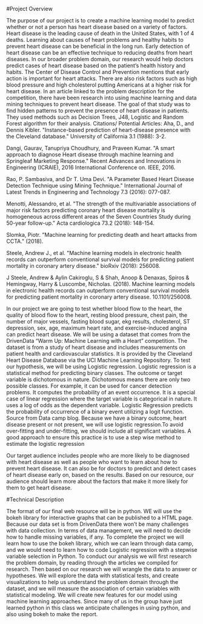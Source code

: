 #Project Overview

The purpose of our project is to create a machine learning model to predict whether or not a person has heart disease based on a variety of factors. Heart disease is the leading cause of death in the United States, with 1 of 4 deaths. Learning about causes of heart problems and healthy habits to prevent heart disease can be beneficial in the long run. Early detection of heart disease can be an effective technique to reducing deaths from heart diseases.
In our broader problem domain, our research would help doctors predict cases of heart disease based on the patient’s health history and habits. The Center of Disease Control and Prevention mentions that early action is important for heart attacks. There are also risk factors such as high blood pressure and high cholesterol putting Americans at a higher risk for heart disease. In an article linked to the problem description for the competition, there have been research into using machine learning and data mining techniques to prevent heart disease. The goal of that study was to find hidden patterns to prevent the presence of heart disease in patients. They used methods such as Decision Trees, J48, Logistic and Random Forest algorithm for their analysis.
Citations/ Potential Articles:
Aha, D., and Dennis Kibler. "Instance-based prediction of heart-disease presence with the Cleveland database." University of California 3.1 (1988): 3-2.

Dangi, Gaurav, Tanupriya Choudhury, and Praveen Kumar. "A smart approach to diagnose Heart disease through machine learning and Springleaf Marketing Response." Recent Advances and Innovations in Engineering (ICRAIE), 2016 International Conference on. IEEE, 2016.

Rao, P. Sambasiva, and Dr T. Uma Devi. "A Parameter Based Heart Disease Detection Technique using Mining Technique." International Journal of Latest Trends in Engineering and Technology 7.3 (2016): 077-087.

Menotti, Alessandro, et al. "The strength of the multivariable associations of major risk factors predicting coronary heart disease mortality is homogeneous across different areas of the Seven Countries Study during 50-year follow-up." Acta cardiologica 73.2 (2018): 148-154.

Slomka, Piotr. "Machine learning for predicting death and heart attacks from CCTA." (2018).

Steele, Andrew J., et al. "Machine learning models in electronic health records can outperform conventional survival models for predicting patient mortality in coronary artery disease." bioRxiv (2018): 256008.

J Steele, Andrew & Aylin Cakiroglu, S & Shah, Anoop & Denaxas, Spiros & Hemingway, Harry & Luscombe, Nicholas. (2018). Machine learning models in electronic health records can outperform conventional survival models for predicting patient mortality in coronary artery disease. 10.1101/256008.

In our project we are going to test whether blood flow to the heart, the quality of blood flow to the heart, resting blood pressure, chest pain, the number of major vessels, fasting blood sugar, ekg results, cholesterol, ST depression, sex, age, maximum heart rate, and exercise-induced angina can predict heart disease.
We will be using a dataset that comes from the DrivenData “Warm Up: Machine Learning with a Heart” competition. The dataset is from a study of heart disease and includes measurements on patient health and cardiovascular statistics. It is provided by the Cleveland Heart Disease Database via the UCI Machine Learning Repository.
To test our hypothesis, we will be using  Logistic regression. Logistic regression is a statistical method for predicting binary classes. The outcome or target variable is dichotomous in nature. Dichotomous means there are only two possible classes. For example, it can be used for cancer detection problems. It computes the probability of an event occurrence.
It is a special case of linear regression where the target variable is categorical in nature. It uses a log of odds as the dependent variable. Logistic Regression predicts the probability of occurrence of a binary event utilizing a logit function. Source from Data camp blog. Because we have a binary outcome, heart disease present or not present, we will use logistic regression.To avoid over-fitting and under-fitting, we should include all significant variables. A good approach to ensure this practice is to use a step wise method to estimate the logistic regression

Our target audience includes people who are more likely to be diagnosed with heart disease as well as people who want to learn about how to prevent heart disease. It can also be for doctors to predict and detect cases of heart disease early on, based on the results. Based on our resource, our audience should learn more about the factors that make it more likely for them to get heart disease.

#Technical Description

The format of our final web resource will be in python. WE will use the bokeh library for interactive graphs that can be published to a HTML page. Because our data set is from DrivenData there won’t be many challenges with data collection. In terms of data management, we will need to decide how to handle missing variables, if any.
To complete the project we will learn how to use the bokeh library, which we can learn through data camp, and we would need to learn how to code Logistic regression with a stepwise variable selection in Python.
To conduct our analysis we will first research the problem domain, by reading through the articles we compiled for research. Then based on our research we will wrangle the data to answer or hypotheses. We will explore the data with statistical tests, and create visualizations to help us understand the problem domain through the dataset, and we will measure the association of certain variables with statistical modeling. We will create new features for our model using machine learning approaches. Since many of us in the group have just learned python in this class we anticipate challenges in using python, and also using bokeh to make the report.
